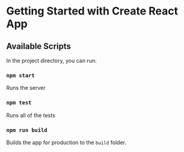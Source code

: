 # Getting Started with Create React App

## Available Scripts

In the project directory, you can run:

### `npm start`

Runs the server

### `npm test`

Runs all of the tests

### `npm run build`

Builds the app for production to the `build` folder.
